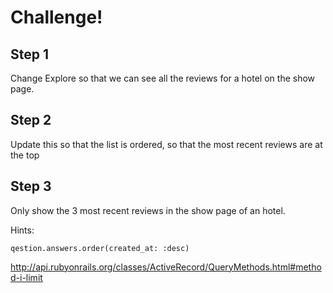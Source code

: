 # Challenge! 

## Step 1
Change Explore so that we can see all the reviews for a hotel on the show page.

## Step 2
Update this so that the list is ordered, so that the most recent reviews are at the top

## Step 3
Only show the 3 most recent reviews in the show page of an hotel.

Hints: 

`qestion.answers.order(created_at: :desc)`


http://api.rubyonrails.org/classes/ActiveRecord/QueryMethods.html#method-i-limit

